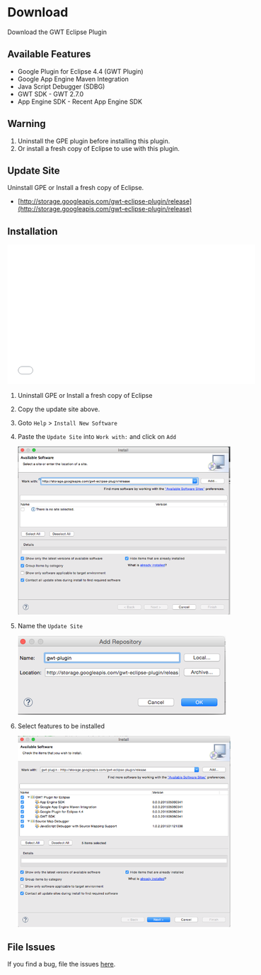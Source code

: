 # Download
Download the GWT Eclipse Plugin

## Available Features

* Google Plugin for Eclipse 4.4 (GWT Plugin)
* Google App Engine Maven Integration
* Java Script Debugger (SDBG) 
* GWT SDK - GWT 2.7.0
* App Engine SDK - Recent App Engine SDK

## Warning
1. Uninstall the GPE plugin before installing this plugin.
2. Or install a fresh copy of Eclipse to use with this plugin.


## Update Site
Uninstall GPE or Install a fresh copy of Eclipse. 

* [http://storage.googleapis.com/gwt-eclipse-plugin/release](http://storage.googleapis.com/gwt-eclipse-plugin/release)

## Installation

<iframe width="560" height="315" src="//www.youtube.com/embed/93hN_Y9f0N0" frameborder="0" allowfullscreen></iframe>


1. Uninstall GPE or Install a fresh copy of Eclipse
2. Copy the update site above.
3. Goto `Help` > `Install New Software`
4. Paste the `Update Site` into `Work with:` and click on `Add`
	
	<img width="500px" src="images/install.png"/>

5. Name the `Update Site`

	<img src="images/name.png"/>

6. Select features to be installed

	<img width="500px" src="images/features.png"/>

## File Issues
If you find a bug, file the issues [here](./Contributing.html).